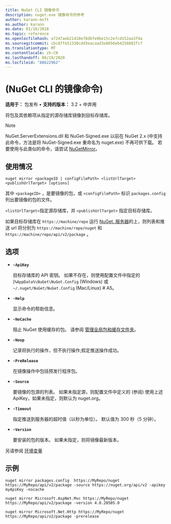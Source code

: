 ```yaml
---
title: NuGet CLI 镜像命令
description: nuget.exe 镜像命令的参考
author: karann-msft
ms.author: karann
ms.date: 01/18/2018
ms.topic: reference
ms.openlocfilehash: a7247aeb21418e78dbfe9be15c2e7cd152aa3f4a
ms.sourcegitcommit: cbc87fe51330cdd3eacaad3e8656eb4258882fc7
ms.translationtype: MT
ms.contentlocale: zh-CN
ms.lasthandoff: 08/19/2020
ms.locfileid: "88622962"
---
```

# <a name="mirror-command-nuget-cli"></a> (NuGet CLI 的镜像命令) 

**适用于：** 包发布 &bullet; **支持的版本：** 3.2 + 中弃用

将包及其依赖项从指定的源存储库镜像到目标存储库。

> [!NOTE]
> NuGet.ServerExtensions.dll 和 NuGet-Signed.exe 以前在 NuGet 2.x (中支持此命令，方法是将 NuGet-Signed.exe 重命名为 nuget.exe) 不再可供下载。 若要使用与此类似的命令，请尝试 [NuGetMirror](https://www.nuget.org/packages/NuGetMirror/)。

## <a name="usage"></a>使用情况

```cli
nuget mirror <packageID | configFilePath> <listUrlTarget> <publishUrlTarget> [options]
```

其中 `<packageID>` ，是要镜像的包，或 `<configFilePath>` 标识 `packages.config` 列出要镜像的包的文件。

`<listUrlTarget>`指定源存储库，并 `<publishUrlTarget>` 指定目标存储库。

如果目标存储库在 `https://machine/repo` 运行 [NuGet. 服务器](../../hosting-packages/nuget-server.md)的上，则列表和推送 url 将分别为 `https://machine/repo/nuget` 和 `https://machine/repo/api/v2/package` 。

## <a name="options"></a>选项

- **`-ApiKey`**

  目标存储库的 API 密钥。 如果不存在，则使用配置文件中指定的 (`%AppData%\NuGet\NuGet.Config` (Windows) 或 `~/.nuget/NuGet/NuGet.Config` (Mac/Linux) # A5。

- **`-Help`**

  显示命令的帮助信息。

- **`-NoCache`**

  阻止 NuGet 使用缓存的包。 请参阅 [管理全局包和缓存文件夹](../../consume-packages/managing-the-global-packages-and-cache-folders.md)。

- **`-Noop`**

  记录将执行的操作，但不执行操作;假定推送操作成功。

- **`-PreRelease`**

  在镜像操作中包括预发行程序包。

- **`-Source`**

  要镜像的包源的列表。 如果未指定源，则配置文件中定义的 (参阅) 使用上述 ApiKey，如果未指定，则默认为 nuget.org。

- **`-Timeout`**

  指定推送到服务器的超时值（以秒为单位）。 默认值为 300 秒（5 分钟）。

- **`-Version`**

  要安装的包的版本。 如果未指定，则将镜像最新版本。

另请参阅 [环境变量](cli-ref-environment-variables.md)

## <a name="examples"></a>示例

```cli
nuget mirror packages.config  https://MyRepo/nuget https://MyRepo/api/v2/package -source https://nuget.org/api/v2 -apikey myApiKey -nocache

nuget mirror Microsoft.AspNet.Mvc https://MyRepo/nuget https://MyRepo/api/v2/package -version 4.0.20505.0

nuget mirror Microsoft.Net.Http https://MyRepo/nuget https://MyRepo/api/v2/package -prerelease
```
